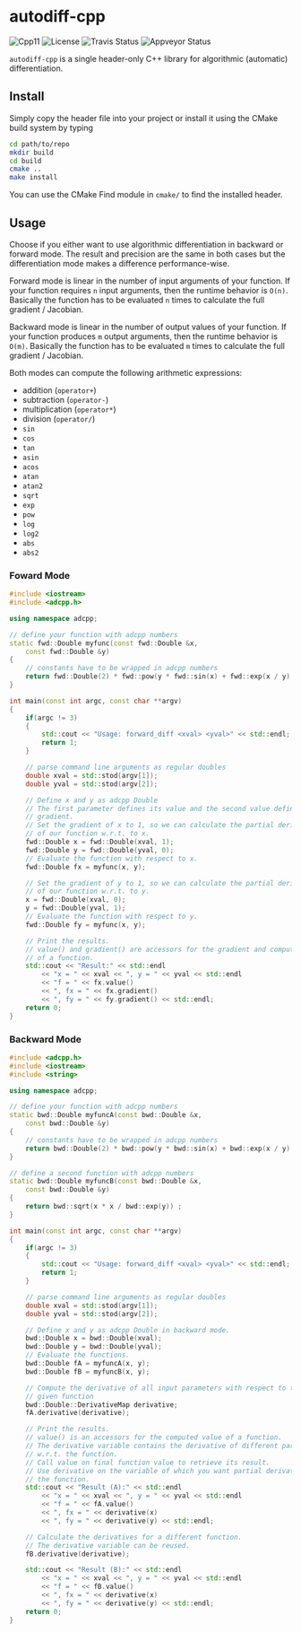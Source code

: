 # autodiff-cpp

![Cpp11](https://img.shields.io/badge/C%2B%2B-11-blue.svg)
![License](https://img.shields.io/packagist/l/doctrine/orm.svg)
![Travis Status](https://travis-ci.org/Rookfighter/autodiff-cpp.svg?branch=master)
![Appveyor Status](https://ci.appveyor.com/api/projects/status/uq730jam6he2o775?svg=true)

```autodiff-cpp``` is a single header-only C++ library for algorithmic (automatic)
differentiation.

## Install

Simply copy the header file into your project or install it using
the CMake build system by typing

```bash
cd path/to/repo
mkdir build
cd build
cmake ..
make install
```

You can use the CMake Find module in ```cmake/``` to find the installed header.

## Usage

Choose if you either want to use algorithmic differentiation in backward
or forward mode. The result and precision are the same in both cases but
the differentiation mode makes a difference performance-wise.

Forward mode is linear in the number of input arguments of your function.
If your function requires ```n``` input arguments, then the runtime behavior
is ```O(n)```. Basically the function has to be evaluated ```n``` times to
calculate the full gradient / Jacobian.

Backward mode is linear in the number of output values of your function.
If your function produces ```m``` output arguments, then the runtime behavior
is ```O(m)```. Basically the function has to be evaluated ```m``` times to
calculate the full gradient / Jacobian.

Both modes can compute the following arithmetic expressions:

* addition (```operator+```)
* subtraction (```operator-```)
* multiplication (```operator*```)
* division (```operator/```)
* ```sin```
* ```cos```
* ```tan```
* ```asin```
* ```acos```
* ```atan```
* ```atan2```
* ```sqrt```
* ```exp```
* ```pow```
* ```log```
* ```log2```
* ```abs```
* ```abs2```

### Foward Mode

```cpp
#include <iostream>
#include <adcpp.h>

using namespace adcpp;

// define your function with adcpp numbers
static fwd::Double myfunc(const fwd::Double &x,
    const fwd::Double &y)
{
    // constants have to be wrapped in adcpp numbers
    return fwd::Double(2) * fwd::pow(y * fwd::sin(x) + fwd::exp(x / y), 2);
}

int main(const int argc, const char **argv)
{
    if(argc != 3)
    {
        std::cout << "Usage: forward_diff <xval> <yval>" << std::endl;
        return 1;
    }

    // parse command line arguments as regular doubles
    double xval = std::stod(argv[1]);
    double yval = std::stod(argv[2]);

    // Define x and y as adcpp Double
    // The first parameter defines its value and the second value defines its
    // gradient.
    // Set the gradient of x to 1, so we can calculate the partial derivative
    // of our function w.r.t. to x.
    fwd::Double x = fwd::Double(xval, 1);
    fwd::Double y = fwd::Double(yval, 0);
    // Evaluate the function with respect to x.
    fwd::Double fx = myfunc(x, y);

    // Set the gradient of y to 1, so we can calculate the partial derivative
    // of our function w.r.t. to y.
    x = fwd::Double(xval, 0);
    y = fwd::Double(yval, 1);
    // Evaluate the function with respect to y.
    fwd::Double fy = myfunc(x, y);

    // Print the results.
    // value() and gradient() are accessors for the gradient and computed value
    // of a function.
    std::cout << "Result:" << std::endl
        << "x = " << xval << ", y = " << yval << std::endl
        << "f = " << fx.value()
        << ", fx = " << fx.gradient()
        << ", fy = " << fy.gradient() << std::endl;
    return 0;
}
```

### Backward Mode

```cpp
#include <adcpp.h>
#include <iostream>
#include <string>

using namespace adcpp;

// define your function with adcpp numbers
static bwd::Double myfuncA(const bwd::Double &x,
    const bwd::Double &y)
{
    // constants have to be wrapped in adcpp numbers
    return bwd::Double(2) * bwd::pow(y * bwd::sin(x) + bwd::exp(x / y), 2);
}

// define a second function with adcpp numbers
static bwd::Double myfuncB(const bwd::Double &x,
    const bwd::Double &y)
{
    return bwd::sqrt(x * x / bwd::exp(y)) ;
}

int main(const int argc, const char **argv)
{
    if(argc != 3)
    {
        std::cout << "Usage: forward_diff <xval> <yval>" << std::endl;
        return 1;
    }

    // parse command line arguments as regular doubles
    double xval = std::stod(argv[1]);
    double yval = std::stod(argv[2]);

    // Define x and y as adcpp Double in backward mode.
    bwd::Double x = bwd::Double(xval);
    bwd::Double y = bwd::Double(yval);
    // Evaluate the functions.
    bwd::Double fA = myfuncA(x, y);
    bwd::Double fB = myfuncB(x, y);

    // Compute the derivative of all input parameters with respect to the
    // given function
    bwd::Double::DerivativeMap derivative;
    fA.derivative(derivative);

    // Print the results.
    // value() is an accessors for the computed value of a function.
    // The derivative variable contains the derivative of different parameters
    // w.r.t. the function.
    // Call value on final function value to retrieve its result.
    // Use derivative on the variable of which you want partial derivatives for
    // the function.
    std::cout << "Result (A):" << std::endl
        << "x = " << xval << ", y = " << yval << std::endl
        << "f = " << fA.value()
        << ", fx = " << derivative(x)
        << ", fy = " << derivative(y) << std::endl;

    // Calculate the derivatives for a different function.
    // The derivative variable can be reused.
    fB.derivative(derivative);

    std::cout << "Result (B):" << std::endl
        << "x = " << xval << ", y = " << yval << std::endl
        << "f = " << fB.value()
        << ", fx = " << derivative(x)
        << ", fy = " << derivative(y) << std::endl;
    return 0;
}
```
